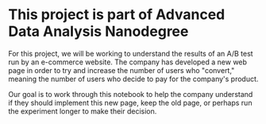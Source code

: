 # **This project is part of Advanced Data Analysis Nanodegree**

For this project, we will be working to understand the results of an A/B test run by an e-commerce website. The company has developed a new web page in order to try and increase the number of users who &quot;convert,&quot; meaning the number of users who decide to pay for the company&#39;s product.

Our goal is to work through this notebook to help the company understand if they should implement this new page, keep the old page, or perhaps run the experiment longer to make their decision.